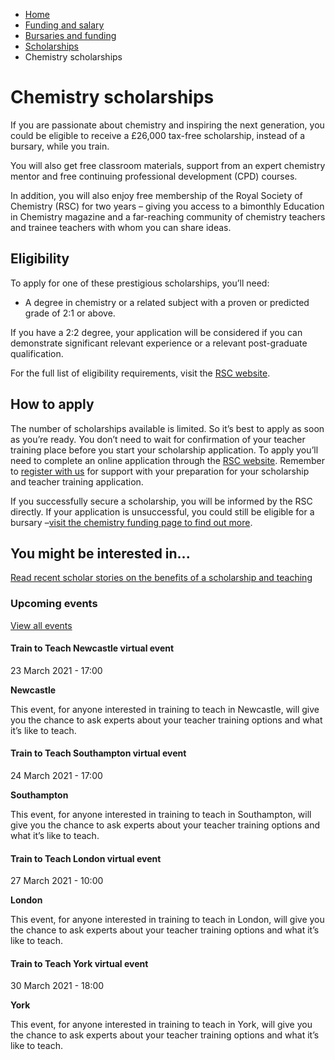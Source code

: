 *   [Home](/)
*   [Funding and salary](/funding-and-salary)
*   [Bursaries and funding](/funding-and-salary/overview)
*   [Scholarships](/funding-and-salary/overview/scholarships)
*   Chemistry scholarships

Chemistry scholarships
======================

If you are passionate about chemistry and inspiring the next generation, you could be eligible to receive a £26,000 tax-free scholarship, instead of a bursary, while you train.

You will also get free classroom materials, support from an expert chemistry mentor and free continuing professional development (CPD) courses.

In addition, you will also enjoy free membership of the Royal Society of Chemistry (RSC) for two years – giving you access to a bimonthly Education in Chemistry magazine and a far-reaching community of chemistry teachers and trainee teachers with whom you can share ideas.

Eligibility
-----------

To apply for one of these prestigious scholarships, you’ll need:

*   A degree in chemistry or a related subject with a proven or predicted grade of 2:1 or above.

If you have a 2:2 degree, your application will be considered if you can demonstrate significant relevant experience or a relevant post-graduate qualification.

For the full list of eligibility requirements, visit the [RSC website](http://www.rsc.org/awards-funding/funding/teacher-training-scholarships/#eligibility).

How to apply
------------

The number of scholarships available is limited. So it’s best to apply as soon as you’re ready. You don’t need to wait for confirmation of your teacher training place before you start your scholarship application. To apply you’ll need to complete an online application through the [RSC website](http://www.rsc.org/awards-funding/funding/teacher-training-scholarships/). Remember to [register with us](https://register.getintoteaching.education.gov.uk/register) for support with your preparation for your scholarship and teacher training application.

If you successfully secure a scholarship, you will be informed by the RSC directly. If your application is unsuccessful, you could still be eligible for a bursary –[visit the chemistry funding page to find out more](/node/2340).

You might be interested in...
-----------------------------

[Read recent scholar stories on the benefits of a scholarship and teaching](https://getintoteaching.education.gov.uk/teacher-training-scholar-stories)

### Upcoming events

[View all events](/teaching-events)

[](/teaching-events/train-to-teach-events/train-to-teach-newcastle-virtual-event-230321)

#### Train to Teach Newcastle virtual event

23 March 2021 - 17:00

**Newcastle**

This event, for anyone interested in training to teach in Newcastle, will give you the chance to ask experts about your teacher training options and what it’s like to teach.

[](/teaching-events/train-to-teach-events/train-to-teach-southampton-virtual-event-240321)

#### Train to Teach Southampton virtual event

24 March 2021 - 17:00

**Southampton**

This event, for anyone interested in training to teach in Southampton, will give you the chance to ask experts about your teacher training options and what it’s like to teach.

[](/teaching-events/train-to-teach-events/train-to-teach-london-virtual-event-270321)

#### Train to Teach London virtual event

27 March 2021 - 10:00

**London**

This event, for anyone interested in training to teach in London, will give you the chance to ask experts about your teacher training options and what it’s like to teach.

[](/teaching-events/train-to-teach-events/train-to-teach-york-virtual-event-300321)

#### Train to Teach York virtual event

30 March 2021 - 18:00

**York**

This event, for anyone interested in training to teach in York, will give you the chance to ask experts about your teacher training options and what it’s like to teach.